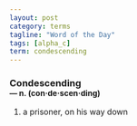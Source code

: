 ```yaml
---
layout: post
category: terms
tagline: "Word of the Day"
tags: [alpha_c]
term: condescending
---
```


<h3>Condescending<br/> <small>&mdash; n. (con<span>&middot;</span>de<span>&middot;</span>scen<span>&middot;</span>ding)</small></h3>
<p><ol><li>a prisoner, on his way down</li>
</ol></p>
